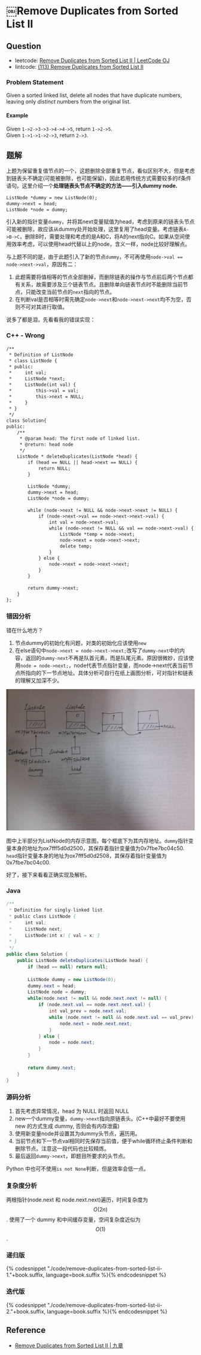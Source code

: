 # ￼Remove Duplicates from Sorted List II

## Question

- leetcode: [Remove Duplicates from Sorted List II | LeetCode OJ](https://leetcode.com/problems/remove-duplicates-from-sorted-list-ii/)
- lintcode: [(113) Remove Duplicates from Sorted List II](http://www.lintcode.com/en/problem/remove-duplicates-from-sorted-list-ii/)

### Problem Statement

Given a sorted linked list, delete all nodes that have duplicate numbers,
leaving only _distinct_ numbers from the original list.

#### Example

Given `1->2->3->3->4->4->5`, return `1->2->5`.  
Given `1->1->1->2->3`, return `2->3`.


## 题解

上题为保留重复值节点的一个，这题删除全部重复节点，看似区别不大，但是考虑到链表头不确定(可能被删除，也可能保留)，因此若用传统方式需要较多的if条件语句。这里介绍一个**处理链表头节点不确定的方法——引入dummy node.**

```
ListNode *dummy = new ListNode(0);
dummy->next = head;
ListNode *node = dummy;
```

引入新的指针变量`dummy`，并将其next变量赋值为head，考虑到原来的链表头节点可能被删除，故应该从dummy处开始处理，这里复用了head变量。考虑链表`A->B->C`，删除B时，需要处理和考虑的是A和C，将A的next指向C。如果从空间使用效率考虑，可以使用head代替以上的node，含义一样，node比较好理解点。

与上题不同的是，由于此题引入了新的节点`dummy`，不可再使用`node->val == node->next->val`，原因有二：

1. 此题需要将值相等的节点全部删掉，而删除链表的操作与节点前后两个节点都有关系，故需要涉及三个链表节点。且删除单向链表节点时不能删除当前节点，只能改变当前节点的`next`指向的节点。
2. 在判断val是否相等时需先确定`node->next`和`node->next->next`均不为空，否则不可对其进行取值。

说多了都是泪，先看看我的错误实现：

### C++ - Wrong

```
/**
 * Definition of ListNode
 * class ListNode {
 * public:
 *     int val;
 *     ListNode *next;
 *     ListNode(int val) {
 *         this->val = val;
 *         this->next = NULL;
 *     }
 * }
 */
class Solution{
public:
    /**
     * @param head: The first node of linked list.
     * @return: head node
     */
    ListNode * deleteDuplicates(ListNode *head) {
        if (head == NULL || head->next == NULL) {
            return NULL;
        }

        ListNode *dummy;
        dummy->next = head;
        ListNode *node = dummy;

        while (node->next != NULL && node->next->next != NULL) {
            if (node->next->val == node->next->next->val) {
                int val = node->next->val;
                while (node->next != NULL && val == node->next->val) {
                    ListNode *temp = node->next;
                    node->next = node->next->next;
                    delete temp;
                }
            } else {
                node->next = node->next->next;
            }
        }

        return dummy->next;
    }
};
```

### 错因分析

错在什么地方？

1. 节点dummy的初始化有问题，对类的初始化应该使用`new`
2. 在else语句中`node->next = node->next->next;`改写了`dummy-next`中的内容，返回的`dummy-next`不再是队首元素，而是队尾元素。原因很微妙，应该使用`node = node->next;`，node代表节点指针变量，而node->next代表当前节点所指向的下一节点地址。具体分析可自行在纸上画图分析，可对指针和链表的理解又加深不少。

![remove_duplicates_from_sorted_listd内存分析](../images/remove_duplicates_from_sorted_list.jpg)

图中上半部分为ListNode的内存示意图，每个框底下为其内存地址。`dummy`指针变量本身的地址为ox7fff5d0d2500，其保存着指针变量值为0x7fbe7bc04c50. `head`指针变量本身的地址为ox7fff5d0d2508，其保存着指针变量值为0x7fbe7bc04c00.

好了，接下来看看正确实现及解析。

### Java

```java
/**
 * Definition for singly-linked list.
 * public class ListNode {
 *     int val;
 *     ListNode next;
 *     ListNode(int x) { val = x; }
 * }
 */
public class Solution {
    public ListNode deleteDuplicates(ListNode head) {
        if (head == null) return null;

        ListNode dummy = new ListNode(0);
        dummy.next = head;
        ListNode node = dummy;
        while(node.next != null && node.next.next != null) {
            if (node.next.val == node.next.next.val) {
                int val_prev = node.next.val;
                while (node.next != null && node.next.val == val_prev) {
                    node.next = node.next.next;
                }
            } else {
                node = node.next;
            }
        }

        return dummy.next;
    }
}
```

### 源码分析

1. 首先考虑异常情况，head 为 NULL 时返回 NULL
2. new一个dummy变量，`dummy->next`指向原链表头。(C++中最好不要使用 new 的方式生成 dummy, 否则会有内存泄露)
3. 使用新变量node并设置其为dummy头节点，遍历用。
4. 当前节点和下一节点val相同时先保存当前值，便于while循环终止条件判断和删除节点。注意这一段代码也比较精炼。
5. 最后返回`dummy->next`，即题目所要求的头节点。

Python 中也可不使用`is not None`判断，但是效率会低一点。

### 复杂度分析

两根指针(node.next 和 node.next.next)遍历，时间复杂度为 $$O(2n)$$. 使用了一个 dummy 和中间缓存变量，空间复杂度近似为 $$O(1)$$.


### 递归版

{% codesnippet "./code/remove-duplicates-from-sorted-list-ii-1."+book.suffix, language=book.suffix %}{% endcodesnippet %}


### 迭代版

{% codesnippet "./code/remove-duplicates-from-sorted-list-ii-2."+book.suffix, language=book.suffix %}{% endcodesnippet %}


## Reference

- [Remove Duplicates from Sorted List II | 九章](http://www.jiuzhang.com/solutions/remove-duplicates-from-sorted-list-ii/)
